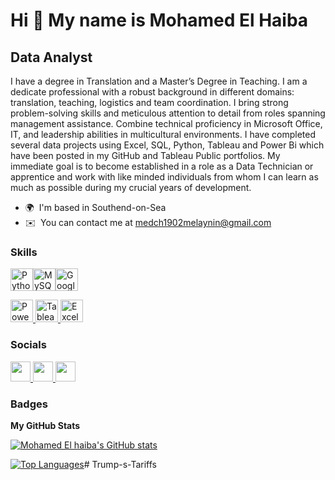 Hi 👋 My name is Mohamed El Haiba
=================================

Data Analyst
------------

I have a degree in Translation and a Master’s Degree in Teaching. I am a dedicate professional with a robust background in different domains: translation, teaching, logistics and team coordination. I bring strong problem-solving skills and meticulous attention to detail from roles spanning management assistance. Combine technical proficiency in Microsoft Office, IT, and leadership abilities in multicultural environments. I have completed several data projects using Excel, SQL, Python, Tableau and Power Bi which have been posted in my GitHub and Tableau Public portfolios. My immediate goal is to become established in a role as a Data Technician or apprentice and work with like minded individuals from whom I can learn as much as possible during my crucial years of development.

* 🌍  I'm based in Southend-on-Sea
* ✉️  You can contact me at [medch1902melaynin@gmail.com](mailto:medch1902melaynin@gmail.com)

### Skills


<p align="left">
<a href="https://www.python.org/" target="_blank" rel="noreferrer"><img src="https://raw.githubusercontent.com/danielcranney/readme-generator/main/public/icons/skills/python-colored.svg" width="36" height="36" alt="Python" /></a><a href="https://www.mysql.com/" target="_blank" rel="noreferrer"><img src="https://raw.githubusercontent.com/danielcranney/readme-generator/main/public/icons/skills/mysql-colored.svg" width="36" height="36" alt="MySQL" /></a><a href="https://cloud.google.com/" target="_blank" rel="noreferrer"><img src="https://raw.githubusercontent.com/danielcranney/readme-generator/main/public/icons/skills/googlecloud-colored.svg" width="36" height="36" alt="Google Cloud" /></a>
</p>
<a href="https://powerbi.microsoft.com/" target="_blank" rel="noreferrer">
  <img src="https://raw.githubusercontent.com/danielcranney/readme-generator/main/public/icons/skills/powerbi-colored.svg" width="36" height="36" alt="Power BI" />
</a>
<a href="https://www.tableau.com/" target="_blank" rel="noreferrer">
  <img src="https://raw.githubusercontent.com/danielcranney/readme-generator/main/public/icons/skills/tableau-colored.svg" width="36" height="36" alt="Tableau" />
</a>
  <img src="https://raw.githubusercontent.com/danielcranney/readme-generator/main/public/icons/skills/excel-colored.svg" width="36" height="36" alt="Excel" />
</a>

### Socials

<p align="left"> <a href="https://www.github.com/Mohamed El haiba" target="_blank" rel="noreferrer"> <picture> <source media="(prefers-color-scheme: dark)" srcset="https://raw.githubusercontent.com/danielcranney/readme-generator/main/public/icons/socials/github-dark.svg" /> <source media="(prefers-color-scheme: light)" srcset="https://raw.githubusercontent.com/danielcranney/readme-generator/main/public/icons/socials/github.svg" /> <img src="https://raw.githubusercontent.com/danielcranney/readme-generator/main/public/icons/socials/github.svg" width="32" height="32" /> </picture> </a> <a href="https://www.gitlab.com/Mohamed El Haiba" target="_blank" rel="noreferrer"> <picture> <source media="(prefers-color-scheme: dark)" srcset="undefined" /> <source media="(prefers-color-scheme: light)" srcset="https://raw.githubusercontent.com/danielcranney/readme-generator/main/public/icons/socials/gitlab.svg" /> <img src="https://raw.githubusercontent.com/danielcranney/readme-generator/main/public/icons/socials/gitlab.svg" width="32" height="32" /> </picture> </a> <a href="https://www.linkedin.com/in/Mohamed El Haiba" target="_blank" rel="noreferrer"> <picture> <source media="(prefers-color-scheme: dark)" srcset="https://raw.githubusercontent.com/danielcranney/readme-generator/main/public/icons/socials/linkedin-dark.svg" /> <source media="(prefers-color-scheme: light)" srcset="https://raw.githubusercontent.com/danielcranney/readme-generator/main/public/icons/socials/linkedin.svg" /> <img src="https://raw.githubusercontent.com/danielcranney/readme-generator/main/public/icons/socials/linkedin.svg" width="32" height="32" /> </picture> </a></p>

### Badges

<b>My GitHub Stats</b>

<a href="http://www.github.com/Mohamed El haiba"><img src="https://github-readme-stats.vercel.app/api?username=Mohamed El haiba&show_icons=true&hide=&count_private=true&title_color=0891b2&text_color=ffffff&icon_color=0891b2&bg_color=1c1917&hide_border=true&show_icons=true" alt="Mohamed El haiba's GitHub stats" /></a>

<a href="https://github.com/Mohamed El haiba" align="left"><img src="https://github-readme-stats.vercel.app/api/top-langs/?username=Mohamed El haiba&langs_count=10&title_color=0891b2&text_color=ffffff&icon_color=0891b2&bg_color=1c1917&hide_border=true&locale=en&custom_title=Top%20%Languages" alt="Top Languages" /></a># Trump-s-Tariffs
